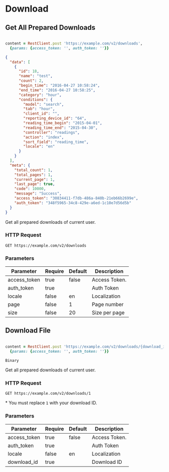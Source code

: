 # Download

## Get All Prepared Downloads

```ruby

content = RestClient.post 'https://example.com/v2/downloads',
  {params: {access_token: '', auth_token: ''}}
```

```json
{
  "data": [
    {
      "id": 18,
      "name": "test",
      "count": 2,
      "begin_time": "2016-04-27 10:58:24",
      "end_time": "2016-04-27 10:58:25",
      "category": "hour",
      "conditions": {
        "model": "search",
        "tab": "hour",
        "client_id": "",
        "reporting_device_id": "64",
        "reading_time_begin": "2015-04-01",
        "reading_time_end": "2015-04-30",
        "controller": "readings",
        "action": "index",
        "sort_field": "reading_time",
        "locale": "en"
      }
    }
  ],
  "meta": {
    "total_count": 1,
    "total_pages": 1,
    "current_page": 1,
    "last_page": true,
    "code": 10000,
    "message": "Success",
    "access_token": "30834411-f7db-486a-840b-21eb66b2699e",
    "auth_token": "348f5965-34c8-429e-a6ed-1c10e7d56d5b"
  }
}
```

Get all prepared downloads of current user.
### HTTP Request

`GET https://example.com/v2/downloads`

### Parameters

Parameter | Require|  Default | Description
--------- | ------- | ------- | -----------
access_token|true | false | Access Token.
auth_token|true||Auth Token
locale |false| en | Localization
page|false|1|Page number
size|false|20|Size per page


## Download File

```ruby

content = RestClient.post 'https://example.com/v2/downloads/{download_id}',
  {params: {access_token: '', auth_token: ''}}
```

```
Binary
```

Get all prepared downloads of current user.
### HTTP Request

`GET https://example.com/v2/downloads/1`

<aside class="notice">
* You must replace <code>1</code> with your download ID.
</aside>

### Parameters

Parameter | Require|  Default | Description
--------- | ------- | ------- | -----------
access_token|true | false | Access Token.
auth_token|true||Auth Token
locale |false| en | Localization
download_id|true||Download ID

